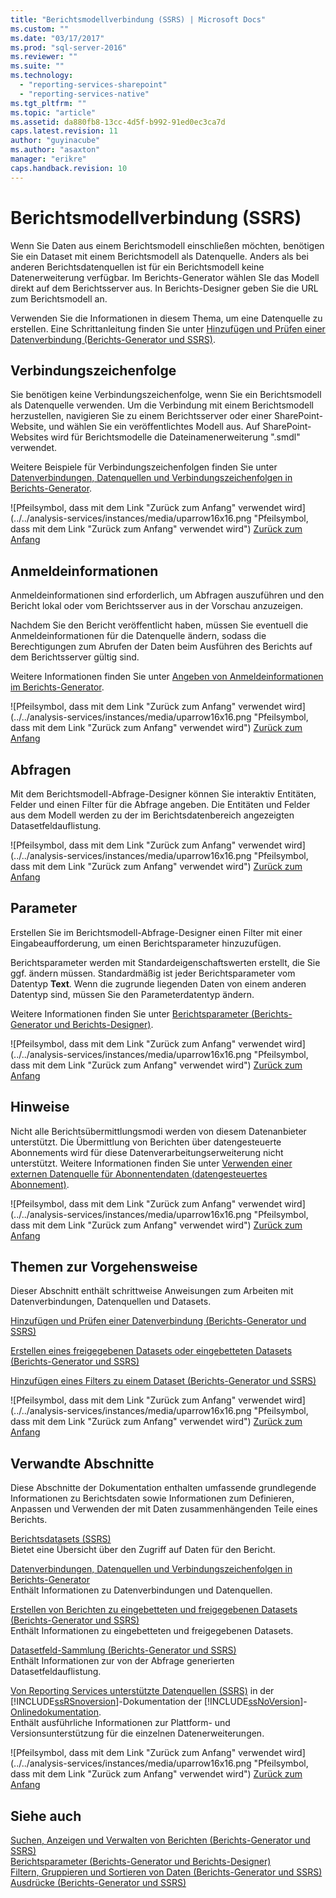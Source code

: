 ```yaml
---
title: "Berichtsmodellverbindung (SSRS) | Microsoft Docs"
ms.custom: ""
ms.date: "03/17/2017"
ms.prod: "sql-server-2016"
ms.reviewer: ""
ms.suite: ""
ms.technology: 
  - "reporting-services-sharepoint"
  - "reporting-services-native"
ms.tgt_pltfrm: ""
ms.topic: "article"
ms.assetid: da880fb8-13cc-4d5f-b992-91ed0ec3ca7d
caps.latest.revision: 11
author: "guyinacube"
ms.author: "asaxton"
manager: "erikre"
caps.handback.revision: 10
---
```

# Berichtsmodellverbindung (SSRS)
  Wenn Sie Daten aus einem Berichtsmodell einschließen möchten, benötigen Sie ein Dataset mit einem Berichtsmodell als Datenquelle. Anders als bei anderen Berichtsdatenquellen ist für ein Berichtsmodell keine Datenerweiterung verfügbar. Im Berichts-Generator wählen SIe das Modell direkt auf dem Berichtsserver aus. In Berichts-Designer geben Sie die URL zum Berichtsmodell an.  
  
 Verwenden Sie die Informationen in diesem Thema, um eine Datenquelle zu erstellen. Eine Schrittanleitung finden Sie unter [Hinzufügen und Prüfen einer Datenverbindung &#40;Berichts-Generator und SSRS&#41;](../../reporting-services/report-data/add-and-verify-a-data-connection-report-builder-and-ssrs.md).  
  
##  <a name="Connection"></a> Verbindungszeichenfolge  
 Sie benötigen keine Verbindungszeichenfolge, wenn Sie ein Berichtsmodell als Datenquelle verwenden. Um die Verbindung mit einem Berichtsmodell herzustellen, navigieren Sie zu einem Berichtsserver oder einer SharePoint-Website, und wählen Sie ein veröffentlichtes Modell aus. Auf SharePoint-Websites wird für Berichtsmodelle die Dateinamenerweiterung ".smdl" verwendet.  
  
 Weitere Beispiele für Verbindungszeichenfolgen finden Sie unter [Datenverbindungen, Datenquellen und Verbindungszeichenfolgen in Berichts-Generator](../Topic/Data%20Connections,%20Data%20Sources,%20and%20Connection%20Strings%20in%20Report%20Builder.md).  
  
 ![Pfeilsymbol, dass mit dem Link "Zurück zum Anfang" verwendet wird](../../analysis-services/instances/media/uparrow16x16.png "Pfeilsymbol, dass mit dem Link "Zurück zum Anfang" verwendet wird") [Zurück zum Anfang](#BackToTop)  
  
##  <a name="Credentials"></a> Anmeldeinformationen  
 Anmeldeinformationen sind erforderlich, um Abfragen auszuführen und den Bericht lokal oder vom Berichtsserver aus in der Vorschau anzuzeigen.  
  
 Nachdem Sie den Bericht veröffentlicht haben, müssen Sie eventuell die Anmeldeinformationen für die Datenquelle ändern, sodass die Berechtigungen zum Abrufen der Daten beim Ausführen des Berichts auf dem Berichtsserver gültig sind.  
  
 Weitere Informationen finden Sie unter [Angeben von Anmeldeinformationen im Berichts-Generator](../Topic/Specify%20Credentials%20in%20Report%20Builder.md).  
  
 ![Pfeilsymbol, dass mit dem Link "Zurück zum Anfang" verwendet wird](../../analysis-services/instances/media/uparrow16x16.png "Pfeilsymbol, dass mit dem Link "Zurück zum Anfang" verwendet wird") [Zurück zum Anfang](#BackToTop)  
  
##  <a name="Query"></a> Abfragen  
 Mit dem Berichtsmodell-Abfrage-Designer können Sie interaktiv Entitäten, Felder und einen Filter für die Abfrage angeben. Die Entitäten und Felder aus dem Modell werden zu der im Berichtsdatenbereich angezeigten Datasetfeldauflistung.  
  
 ![Pfeilsymbol, dass mit dem Link "Zurück zum Anfang" verwendet wird](../../analysis-services/instances/media/uparrow16x16.png "Pfeilsymbol, dass mit dem Link "Zurück zum Anfang" verwendet wird") [Zurück zum Anfang](#BackToTop)  
  
##  <a name="Parameters"></a> Parameter  
 Erstellen Sie im Berichtsmodell-Abfrage-Designer einen Filter mit einer Eingabeaufforderung, um einen Berichtsparameter hinzuzufügen.  
  
 Berichtsparameter werden mit Standardeigenschaftswerten erstellt, die Sie ggf. ändern müssen. Standardmäßig ist jeder Berichtsparameter vom Datentyp **Text**. Wenn die zugrunde liegenden Daten von einem anderen Datentyp sind, müssen Sie den Parameterdatentyp ändern.  
  
 Weitere Informationen finden Sie unter [Berichtsparameter &#40;Berichts-Generator und Berichts-Designer&#41;](../../reporting-services/report-design/report-parameters-report-builder-and-report-designer.md).  
  
 ![Pfeilsymbol, dass mit dem Link "Zurück zum Anfang" verwendet wird](../../analysis-services/instances/media/uparrow16x16.png "Pfeilsymbol, dass mit dem Link "Zurück zum Anfang" verwendet wird") [Zurück zum Anfang](#BackToTop)  
  
##  <a name="Remarks"></a> Hinweise  
 Nicht alle Berichtsübermittlungsmodi werden von diesem Datenanbieter unterstützt. Die Übermittlung von Berichten über datengesteuerte Abonnements wird für diese Datenverarbeitungserweiterung nicht unterstützt. Weitere Informationen finden Sie unter [Verwenden einer externen Datenquelle für Abonnentendaten &#40;datengesteuertes Abonnement&#41;](../../reporting-services/subscriptions/use-an-external-data-source-for-subscriber-data-data-driven-subscription.md).  
  
 ![Pfeilsymbol, dass mit dem Link "Zurück zum Anfang" verwendet wird](../../analysis-services/instances/media/uparrow16x16.png "Pfeilsymbol, dass mit dem Link "Zurück zum Anfang" verwendet wird") [Zurück zum Anfang](#BackToTop)  
  
##  <a name="HowTo"></a> Themen zur Vorgehensweise  
 Dieser Abschnitt enthält schrittweise Anweisungen zum Arbeiten mit Datenverbindungen, Datenquellen und Datasets.  
  
 [Hinzufügen und Prüfen einer Datenverbindung &#40;Berichts-Generator und SSRS&#41;](../../reporting-services/report-data/add-and-verify-a-data-connection-report-builder-and-ssrs.md)  
  
 [Erstellen eines freigegebenen Datasets oder eingebetteten Datasets &#40;Berichts-Generator und SSRS&#41;](../../reporting-services/report-data/create-a-shared-dataset-or-embedded-dataset-report-builder-and-ssrs.md)  
  
 [Hinzufügen eines Filters zu einem Dataset &#40;Berichts-Generator und SSRS&#41;](../../reporting-services/report-data/add-a-filter-to-a-dataset-report-builder-and-ssrs.md)  
  
 ![Pfeilsymbol, dass mit dem Link "Zurück zum Anfang" verwendet wird](../../analysis-services/instances/media/uparrow16x16.png "Pfeilsymbol, dass mit dem Link "Zurück zum Anfang" verwendet wird") [Zurück zum Anfang](#BackToTop)  
  
##  <a name="Related"></a> Verwandte Abschnitte  
 Diese Abschnitte der Dokumentation enthalten umfassende grundlegende Informationen zu Berichtsdaten sowie Informationen zum Definieren, Anpassen und Verwenden der mit Daten zusammenhängenden Teile eines Berichts.  
  
 [Berichtsdatasets &#40;SSRS&#41;](../../reporting-services/report-data/report-datasets-ssrs.md)  
 Bietet eine Übersicht über den Zugriff auf Daten für den Bericht.  
  
 [Datenverbindungen, Datenquellen und Verbindungszeichenfolgen in Berichts-Generator](../Topic/Data%20Connections,%20Data%20Sources,%20and%20Connection%20Strings%20in%20Report%20Builder.md)  
 Enthält Informationen zu Datenverbindungen und Datenquellen.  
  
 [Erstellen von Berichten zu eingebetteten und freigegebenen Datasets &#40;Berichts-Generator und SSRS&#41;](../../reporting-services/report-data/report-embedded-datasets-and-shared-datasets-report-builder-and-ssrs.md)  
 Enthält Informationen zu eingebetteten und freigegebenen Datasets.  
  
 [Datasetfeld-Sammlung &#40;Berichts-Generator und SSRS&#41;](../../reporting-services/report-data/dataset-fields-collection-report-builder-and-ssrs.md)  
 Enthält Informationen zur von der Abfrage generierten Datasetfeldauflistung.  
  
 [Von Reporting Services unterstützte Datenquellen &#40;SSRS&#41;](../../reporting-services/report-data/data-sources-supported-by-reporting-services-ssrs.md) in der [!INCLUDE[ssRSnoversion](../../includes/ssrsnoversion-md.md)]-Dokumentation der [!INCLUDE[ssNoVersion](../../includes/ssnoversion-md.md)]-[Onlinedokumentation](http://go.microsoft.com/fwlink/?linkid=121312).  
 Enthält ausführliche Informationen zur Plattform- und Versionsunterstützung für die einzelnen Datenerweiterungen.  
  
 ![Pfeilsymbol, dass mit dem Link "Zurück zum Anfang" verwendet wird](../../analysis-services/instances/media/uparrow16x16.png "Pfeilsymbol, dass mit dem Link "Zurück zum Anfang" verwendet wird") [Zurück zum Anfang](#BackToTop)  
  
## Siehe auch  
 [Suchen, Anzeigen und Verwalten von Berichten &#40;Berichts-Generator und SSRS&#41;](../../reporting-services/report-builder/finding-viewing-and-managing-reports-report-builder-and-ssrs.md)   
 [Berichtsparameter &#40;Berichts-Generator und Berichts-Designer&#41;](../../reporting-services/report-design/report-parameters-report-builder-and-report-designer.md)   
 [Filtern, Gruppieren und Sortieren von Daten &#40;Berichts-Generator und SSRS&#41;](../../reporting-services/report-design/filter-group-and-sort-data-report-builder-and-ssrs.md)   
 [Ausdrücke &#40;Berichts-Generator und SSRS&#41;](../../reporting-services/report-design/expressions-report-builder-and-ssrs.md)  
  
  